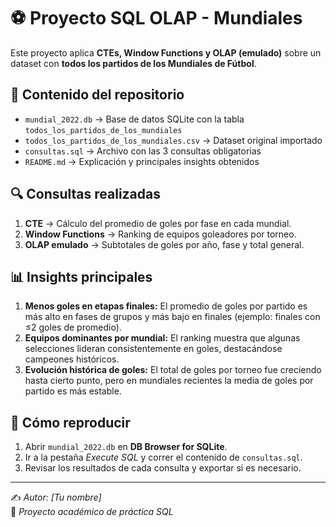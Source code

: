 # ⚽ Proyecto SQL OLAP - Mundiales

Este proyecto aplica **CTEs, Window Functions y OLAP (emulado)** sobre un dataset con **todos los partidos de los Mundiales de Fútbol**.

## 📂 Contenido del repositorio
- `mundial_2022.db` → Base de datos SQLite con la tabla `todos_los_partidos_de_los_mundiales`
- `todos_los_partidos_de_los_mundiales.csv` → Dataset original importado
- `consultas.sql` → Archivo con las 3 consultas obligatorias
- `README.md` → Explicación y principales insights obtenidos

## 🔍 Consultas realizadas
1. **CTE** → Cálculo del promedio de goles por fase en cada mundial.
2. **Window Functions** → Ranking de equipos goleadores por torneo.
3. **OLAP emulado** → Subtotales de goles por año, fase y total general.

## 📊 Insights principales
1. **Menos goles en etapas finales:** El promedio de goles por partido es más alto en fases de grupos y más bajo en finales (ejemplo: finales con ≤2 goles de promedio).  
2. **Equipos dominantes por mundial:** El ranking muestra que algunas selecciones lideran consistentemente en goles, destacándose campeones históricos.  
3. **Evolución histórica de goles:** El total de goles por torneo fue creciendo hasta cierto punto, pero en mundiales recientes la media de goles por partido es más estable.

## 🚀 Cómo reproducir
1. Abrir `mundial_2022.db` en **DB Browser for SQLite**.  
2. Ir a la pestaña *Execute SQL* y correr el contenido de `consultas.sql`.  
3. Revisar los resultados de cada consulta y exportar si es necesario.  

---
✍️ *Autor: [Tu nombre]*  
📅 *Proyecto académico de práctica SQL*

